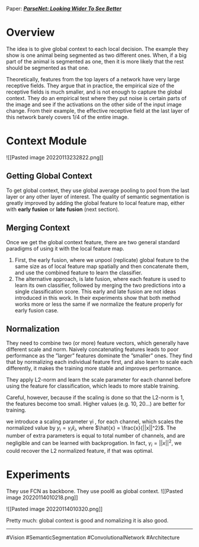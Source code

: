 Paper: [***ParseNet: Looking Wider To See Better***](https://arxiv.org/abs/1506.04579)

# Overview
The idea is to give global context to each local decision. The example they show is one animal being segmented as two different ones. When, if a big part of the animal is segmented as one, then it is more likely that the rest should be segmented as that one.


Theoretically, features from the top layers of a network have very large receptive fields. They argue that in practice, the empirical size of the receptive fields is much smaller, and is not enough to capture the global context. They do an empirical test where they put noise is certain parts of the image and see if the activations on the other side of the input image change. From their example, the effective receptive field at the last layer of this network barely covers $1/4$ of the entire image.

# Context Module
![[Pasted image 20220113232822.png]]

## Getting Global Context
To get global context, they use global average pooling to pool from the last layer or any other layer of interest.
The quality of semantic segmentation is greatly improved by adding the global feature to local feature map, either with **early fusion** or **late fusion** (next section).

## Merging Context
Once we get the global context feature, there are two general standard paradigms of using it with the local feature map.
1. First, the early fusion, where we unpool (replicate) global feature to the same size as of local feature map spatially and then concatenate them, and use the combined feature to learn the classifier.
2. The alternative approach, is late fusion, where each feature is used to learn its own classifier, followed by merging the two predictions into a single classification score. 
This early and late fusion are not ideas introduced in this work.
In their experiments show that both method works more or less the same if we normalize the feature properly for early fusion case.

## Normalization
They need to combine two (or more) feature vectors, which generally have different scale and norm. Naively concatenating features leads to poor performance as the ”larger” features dominate the ”smaller” ones. They find that by normalizing each individual feature first, and also learn to scale each differently, it makes the training more stable and improves performance.

They apply L2-norm and learn the scale parameter for each channel before using the feature for classification, which leads to more stable training.

Careful, however, because if the scaling is done so that the L2-norm is 1, the features become too small. Higher values (e.g. 10, 20...) are better for training.

we introduce a scaling parameter γi , for each channel, which scales the normalized value by $y_i = \gamma_i \hat{x}_i$, where $\hat{x} = \frac{x}{||x||^2}$. The number of extra parameters is equal to total number of channels, and are negligible and can be learned with backprogation. In fact, $γ_i = ||x||^2$, we could recover the L2 normalized feature, if that was optimal.


# Experiments
They use FCN as backbone. They use pool6 as global context. 
![[Pasted image 20220114010218.png]]

![[Pasted image 20220114010320.png]]

Pretty much: global context is good and nomalizing it is also good.



___
#Vision #SemanticSegmentation #ConvolutionalNetwork #Architecture 
 